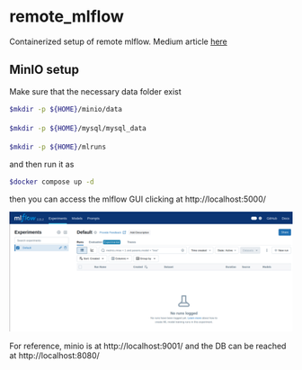 # remote_mlflow
Containerized setup of remote mlflow.
Medium article [here](http://medium)

## MinIO setup

Make sure that the necessary data folder exist
```bash
$mkdir -p ${HOME}/minio/data

$mkdir -p ${HOME}/mysql/mysql_data

$mkdir -p ${HOME}/mlruns


```
and then run it as

```bash
$docker compose up -d
```

then you can access the mlflow GUI clicking at http://localhost:5000/ 

![mlflow](./images/mlflowGUI.png)

For reference, minio is at  http://localhost:9001/
and the DB can be reached at http://localhost:8080/
